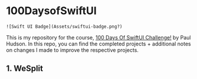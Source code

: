 # 100DaysofSwiftUI

```
![Swift UI Badge](Assets/swiftui-badge.png?)
```

This is my repository for the course, [100 Days Of SwiftUI Challenge!](https://www.hackingwithswift.com/100/swiftui) by Paul Hudson. In this repo, you can find the completed projects + additional notes on changes I made to improve the respective projects.

## 1. WeSplit

